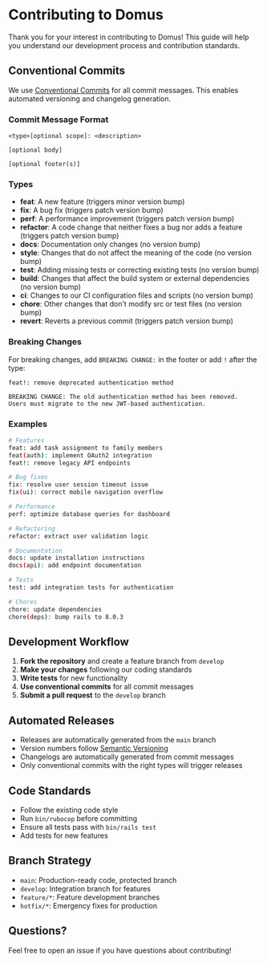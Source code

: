 # Contributing to Domus

Thank you for your interest in contributing to Domus! This guide will help you understand our development process and contribution standards.

## Conventional Commits

We use [Conventional Commits](https://www.conventionalcommits.org/) for all commit messages. This enables automated versioning and changelog generation.

### Commit Message Format

```
<type>[optional scope]: <description>

[optional body]

[optional footer(s)]
```

### Types

- **feat**: A new feature (triggers minor version bump)
- **fix**: A bug fix (triggers patch version bump)
- **perf**: A performance improvement (triggers patch version bump)
- **refactor**: A code change that neither fixes a bug nor adds a feature (triggers patch version bump)
- **docs**: Documentation only changes (no version bump)
- **style**: Changes that do not affect the meaning of the code (no version bump)
- **test**: Adding missing tests or correcting existing tests (no version bump)
- **build**: Changes that affect the build system or external dependencies (no version bump)
- **ci**: Changes to our CI configuration files and scripts (no version bump)
- **chore**: Other changes that don't modify src or test files (no version bump)
- **revert**: Reverts a previous commit (triggers patch version bump)

### Breaking Changes

For breaking changes, add `BREAKING CHANGE:` in the footer or add `!` after the type:

```
feat!: remove deprecated authentication method

BREAKING CHANGE: The old authentication method has been removed. 
Users must migrate to the new JWT-based authentication.
```

### Examples

```bash
# Features
feat: add task assignment to family members
feat(auth): implement OAuth2 integration
feat!: remove legacy API endpoints

# Bug fixes
fix: resolve user session timeout issue
fix(ui): correct mobile navigation overflow

# Performance
perf: optimize database queries for dashboard

# Refactoring
refactor: extract user validation logic

# Documentation
docs: update installation instructions
docs(api): add endpoint documentation

# Tests
test: add integration tests for authentication

# Chores
chore: update dependencies
chore(deps): bump rails to 8.0.3
```

## Development Workflow

1. **Fork the repository** and create a feature branch from `develop`
2. **Make your changes** following our coding standards
3. **Write tests** for new functionality
4. **Use conventional commits** for all commit messages
5. **Submit a pull request** to the `develop` branch

## Automated Releases

- Releases are automatically generated from the `main` branch
- Version numbers follow [Semantic Versioning](https://semver.org/)
- Changelogs are automatically generated from commit messages
- Only conventional commits with the right types will trigger releases

## Code Standards

- Follow the existing code style
- Run `bin/rubocop` before committing
- Ensure all tests pass with `bin/rails test`
- Add tests for new features

## Branch Strategy

- `main`: Production-ready code, protected branch
- `develop`: Integration branch for features
- `feature/*`: Feature development branches
- `hotfix/*`: Emergency fixes for production

## Questions?

Feel free to open an issue if you have questions about contributing! 